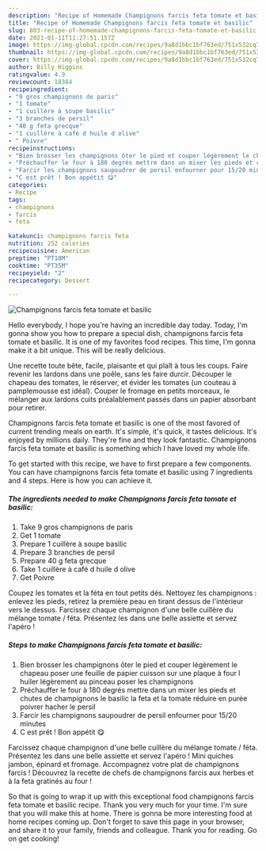 ```yaml
---
description: "Recipe of Homemade Champignons farcis feta tomate et basilic"
title: "Recipe of Homemade Champignons farcis feta tomate et basilic"
slug: 803-recipe-of-homemade-champignons-farcis-feta-tomate-et-basilic
date: 2021-01-11T11:27:51.157Z
image: https://img-global.cpcdn.com/recipes/9a8d1bbc1bf763ed/751x532cq70/champignons-farcis-feta-tomate-et-basilic-photo-principale-de-la-recette.jpg
thumbnail: https://img-global.cpcdn.com/recipes/9a8d1bbc1bf763ed/751x532cq70/champignons-farcis-feta-tomate-et-basilic-photo-principale-de-la-recette.jpg
cover: https://img-global.cpcdn.com/recipes/9a8d1bbc1bf763ed/751x532cq70/champignons-farcis-feta-tomate-et-basilic-photo-principale-de-la-recette.jpg
author: Billy Higgins
ratingvalue: 4.9
reviewcount: 18384
recipeingredient:
- "9 gros champignons de paris"
- "1 tomate"
- "1 cuillère à soupe basilic"
- "3 branches de persil"
- "40 g feta grecque"
- "1 cuillère à café d huile d olive"
- " Poivre"
recipeinstructions:
- "Bien brosser les champignons ôter le pied et couper légèrement le chapeau poser une feuille de papier cuisson sur une plaque à four l huiler légèrement au pinceau poser les champignons"
- "Préchauffer le four à 180 degrés mettre dans un mixer les pieds et chutes de champignons le basilic la feta et la tomate réduire en purée poivrer hacher le persil"
- "Farcir les champignons saupoudrer de persil enfourner pour 15/20 minutes"
- "C est prêt ! Bon appétit 😋"
categories:
- Recipe
tags:
- champignons
- farcis
- feta

katakunci: champignons farcis feta 
nutrition: 252 calories
recipecuisine: American
preptime: "PT18M"
cooktime: "PT35M"
recipeyield: "2"
recipecategory: Dessert

---
```



![Champignons farcis feta tomate et basilic](https://img-global.cpcdn.com/recipes/9a8d1bbc1bf763ed/751x532cq70/champignons-farcis-feta-tomate-et-basilic-photo-principale-de-la-recette.jpg)

Hello everybody, I hope you're having an incredible day today. Today, I'm gonna show you how to prepare a special dish, champignons farcis feta tomate et basilic. It is one of my favorites food recipes. This time, I'm gonna make it a bit unique. This will be really delicious.

Une recette toute bête, facile, plaisante et qui plaît à tous les coups. Faire revenir les lardons dans une poêle, sans les faire durcir. Découper le chapeau des tomates, le réserver, et évider les tomates (un couteau à pamplemousse est idéal). Couper le fromage en petits morceaux, le mélanger aux lardons cuits préalablement passés dans un papier absorbant pour retirer.

Champignons farcis feta tomate et basilic is one of the most favored of current trending meals on earth. It's simple, it's quick, it tastes delicious. It's enjoyed by millions daily. They're fine and they look fantastic. Champignons farcis feta tomate et basilic is something which I have loved my whole life.


To get started with this recipe, we have to first prepare a few components. You can have champignons farcis feta tomate et basilic using 7 ingredients and 4 steps. Here is how you can achieve it.

<!--inarticleads1-->

##### The ingredients needed to make Champignons farcis feta tomate et basilic:

1. Take 9 gros champignons de paris
1. Get 1 tomate
1. Prepare 1 cuillère à soupe basilic
1. Prepare 3 branches de persil
1. Prepare 40 g feta grecque
1. Take 1 cuillère à café d huile d olive
1. Get  Poivre


Coupez les tomates et la féta en tout petits dés. Nettoyez les champignons : enlevez les pieds, retirez la première peau en tirant dessus de l&#39;intérieur vers le dessus. Farcissez chaque champignon d&#39;une belle cuillère du mélange tomate / féta. Présentez les dans une belle assiette et servez l&#39;apéro ! 

<!--inarticleads2-->

##### Steps to make Champignons farcis feta tomate et basilic:

1. Bien brosser les champignons ôter le pied et couper légèrement le chapeau poser une feuille de papier cuisson sur une plaque à four l huiler légèrement au pinceau poser les champignons
1. Préchauffer le four à 180 degrés mettre dans un mixer les pieds et chutes de champignons le basilic la feta et la tomate réduire en purée poivrer hacher le persil
1. Farcir les champignons saupoudrer de persil enfourner pour 15/20 minutes
1. C est prêt ! Bon appétit 😋


Farcissez chaque champignon d&#39;une belle cuillère du mélange tomate / féta. Présentez les dans une belle assiette et servez l&#39;apéro ! Mini quiches jambon, épinard et fromage. Accompagnez votre plat de champignons farcis ! Découvrez la recette de chefs de champignons farcis aux herbes et à la feta gratinés au four ! 

So that is going to wrap it up with this exceptional food champignons farcis feta tomate et basilic recipe. Thank you very much for your time. I'm sure that you will make this at home. There is gonna be more interesting food at home recipes coming up. Don't forget to save this page in your browser, and share it to your family, friends and colleague. Thank you for reading. Go on get cooking!
